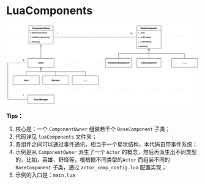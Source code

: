# LuaComponents

![UML](_images\UML.jpeg)

**Tips：**

1. 核心是：一个 `ComponentOwner` 组装若干个 `BaseComponent` 子类；
2. 代码详见 `luaComponents` 文件夹；
3. 各组件之间可以通过事件通讯，相当于一个星状结构，本代码自带事件系统；
4. 示例是从 `ComponentOwner` 派生了一个 `Actor` 的概念，然后再派生出不同类型的，比如，英雄、野怪等，根根据不同类型的`Actor` 而组装不同的  `BaseComponent` 子类，通过 `actor_comp_config.lua` 配置实现；
5. 示例的入口是：`main.lua`


